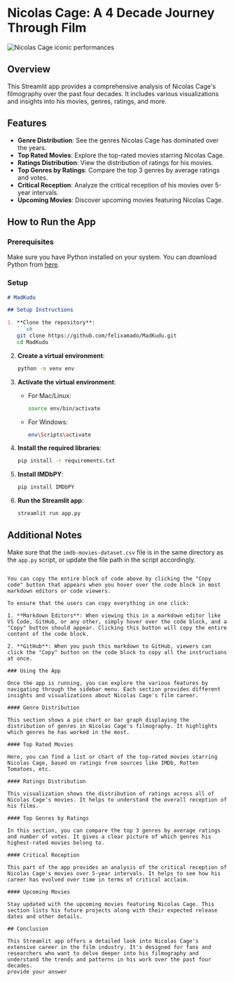 # Nicolas Cage: A 4 Decade Journey Through Film

![Nicolas Cage iconic performances](https://m.media-amazon.com/images/M/MV5BMzY5YTYwODAtZjY4Yi00OGY5LTk0MTAtNWRhNDc1NWQ4ZGI1XkEyXkFqcGdeQXVyMTUzMTg2ODkz._V1_QL75_UX500_CR0,0,500,281_.jpg)

## Overview

This Streamlit app provides a comprehensive analysis of Nicolas Cage's filmography over the past four decades. It includes various visualizations and insights into his movies, genres, ratings, and more.

## Features

- **Genre Distribution**: See the genres Nicolas Cage has dominated over the years.
- **Top Rated Movies**: Explore the top-rated movies starring Nicolas Cage.
- **Ratings Distribution**: View the distribution of ratings for his movies.
- **Top Genres by Ratings**: Compare the top 3 genres by average ratings and votes.
- **Critical Reception**: Analyze the critical reception of his movies over 5-year intervals.
- **Upcoming Movies**: Discover upcoming movies featuring Nicolas Cage.

## How to Run the App

### Prerequisites

Make sure you have Python installed on your system. You can download Python from [here](https://www.python.org/downloads/).

### Setup

```markdown
# MadKudu

## Setup Instructions

1. **Clone the repository**:
   ```sh
   git clone https://github.com/felixamado/MadKudu.git
   cd MadKudu
   ```

2. **Create a virtual environment**:
   ```sh
   python -m venv env
   ```

3. **Activate the virtual environment**:
   - For Mac/Linux:
     ```sh
     source env/bin/activate
     ```
   - For Windows:
     ```sh
     env\Scripts\activate
     ```

4. **Install the required libraries**:
   ```sh
   pip install -r requirements.txt
   ```

5. **Install IMDbPY**:
   ```sh
   pip install IMDbPY
   ```

6. **Run the Streamlit app**:
   ```sh
   streamlit run app.py
   ```

## Additional Notes

Make sure that the `imdb-movies-dataset.csv` file is in the same directory as the `app.py` script, or update the file path in the script accordingly.
```

You can copy the entire block of code above by clicking the "Copy code" button that appears when you hover over the code block in most markdown editors or code viewers.

To ensure that the users can copy everything in one click:

1. **Markdown Editors**: When viewing this in a markdown editor like VS Code, GitHub, or any other, simply hover over the code block, and a "Copy" button should appear. Clicking this button will copy the entire content of the code block.

2. **GitHub**: When you push this markdown to GitHub, viewers can click the "Copy" button on the code block to copy all the instructions at once.

### Using the App

Once the app is running, you can explore the various features by navigating through the sidebar menu. Each section provides different insights and visualizations about Nicolas Cage's film career.

#### Genre Distribution

This section shows a pie chart or bar graph displaying the distribution of genres in Nicolas Cage's filmography. It highlights which genres he has worked in the most.

#### Top Rated Movies

Here, you can find a list or chart of the top-rated movies starring Nicolas Cage, based on ratings from sources like IMDb, Rotten Tomatoes, etc.

#### Ratings Distribution

This visualization shows the distribution of ratings across all of Nicolas Cage's movies. It helps to understand the overall reception of his films.

#### Top Genres by Ratings

In this section, you can compare the top 3 genres by average ratings and number of votes. It gives a clear picture of which genres his highest-rated movies belong to.

#### Critical Reception

This part of the app provides an analysis of the critical reception of Nicolas Cage's movies over 5-year intervals. It helps to see how his career has evolved over time in terms of critical acclaim.

#### Upcoming Movies

Stay updated with the upcoming movies featuring Nicolas Cage. This section lists his future projects along with their expected release dates and other details.

## Conclusion

This Streamlit app offers a detailed look into Nicolas Cage's extensive career in the film industry. It's designed for fans and researchers who want to delve deeper into his filmography and understand the trends and patterns in his work over the past four decades.
provide your answer 
